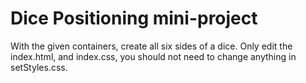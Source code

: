 # Dice Positioning mini-project

With the given containers, create all six sides of a dice. Only edit the index.html, and index.css, you should not need to change anything in setStyles.css. 
